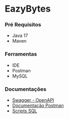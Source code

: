 # EazyBytes

### Pré Requisitos

- Java 17
- Maven

### Ferramentas

- IDE
- Postman
- MySQL

### Documentações

- [Swagger - OpenAPI](src/main/resources/static/swagger/eazybytes.yaml)
- [Documentação Postman](https://documenter.getpostman.com/view/18011610/2sA2xh3YgH)
- [Scripts SQL](src/main/resources/static/scripts/scripts.sql)